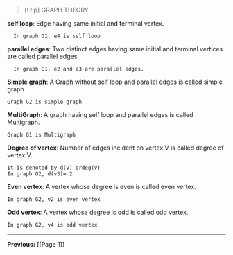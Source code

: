 
> [! tip] GRAPH THEORY 



**self loop**: Edge having same initial and terminal vertex.
```
  In graph G1, e4 is self loop
  ```
  
**parallel edges**: Two distinct edges having same initial and terminal vertices are called parallel edges.
```
  In graph G1, e2 and e3 are parallel edges.
  ```

**Simple graph**: A Graph without self loop and parallel edges is called simple graph
```
Graph G2 is simple graph
```

**MultiGraph**: A graph having self loop and parallel edges is called Multigraph.
```
Graph G1 is Multigraph 
```

**Degree of vertex**: Number of edges incident on vertex V is called degree of vertex V.
```
It is denoted by d(V) ordeg(V)
In graph G2, d(v3)= 2
```

**Even vertex**: A vertex whose degree is even is called even vertex.
```
In graph G2, v2 is even vertex
```

**Odd vertex**: A vertex whose degree is odd is called odd vertex.
```
In graph G2, v4 is odd vertex 
```

---
**Previous:** [[Page 1]]